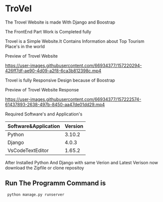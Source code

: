 # TroVel

The Trovel Website is made With Django and Boostrap 

The FrontEnd Part Work is Completed fully

Trovel is a Simple Website.It Contains Information about Top Tourism Place's in the world

Preview of Trovel Website

https://user-images.githubusercontent.com/66934377/157220294-426ff7df-ae90-4d09-a2f8-6ca3b812398c.mp4

Trovel is fully Responsive Design because of Boostrap

Preview of Trovel Website Response

https://user-images.githubusercontent.com/66934377/157222574-61437893-2638-497b-8450-aa47de01dd29.mp4

Required Software's and Application's

| Software&Application  | Version |
| ------------- | ------------- |
| Python  | 3.10.2  |
| Django  | 4.0.3  |
| VsCodeTextEditor  | 1.65.2  |

After Installed Python And Django with same Verion and Latest Verison now download the Zipfile or clone 
repositoy 

## Run The Programm Command is
```bash
 python manage.py runserver
```

